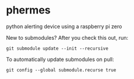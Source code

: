 # phermes
python alerting device using a raspberry pi zero

New to submodules?  After you check this out, run:
```
git submodule update --init --recursive
```
To automatically update submodules on pull:
```
git config --global submodule.recurse true
```
